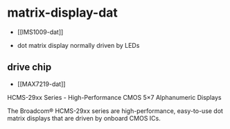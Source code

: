 
# matrix-display-dat

- [[IMS1009-dat]]

- dot matrix display normally driven by LEDs 



## drive chip 

- [[MAX7219-dat]]

HCMS-29xx Series - High-Performance CMOS 5×7 Alphanumeric Displays

The Broadcom® HCMS-29xx series are high-performance, easy-to-use dot matrix displays that are driven by onboard CMOS ICs.
